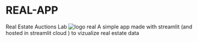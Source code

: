 # REAL-APP
Real Estate Auctions Lab
![logo real](https://github.com/Dakali/REAL-APP/blob/main/assets/LAB.png)
A simple app made with streamlit (and hosted in streamlit cloud ) to vizualize real estate data
